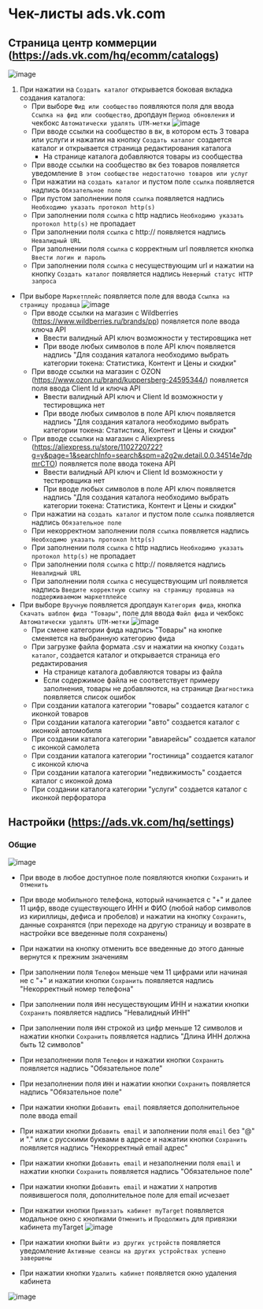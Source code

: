 # Чек-листы ads.vk.com

## Страница центр коммерции (https://ads.vk.com/hq/ecomm/catalogs)

![image](https://github.com/wergit13/homework-3-spring-2024/assets/102697969/9c8c6db2-8551-460e-9ab5-7997c61a34f1)

1. При нажатии на `Создать каталог` открывается боковая вкладка создания каталога:
    - При выборе `Фид или сообщество` появляются поля для ввода `Ссылка на фид или сообщество`, дропдаун `Период обновления` и чекбокс `Автоматически удалять UTM-метки`
      ![image](https://github.com/wergit13/homework-3-spring-2024/assets/102697969/ae1e073a-7c24-4b6b-bdf9-ef0389990b58)
    - При вводе ссылки на сообщество в вк, в котором есть 3 товара или услуги и нажатии на кнопку `Создать каталог` создается каталог и открывается страница редактирования каталога
      - На странице каталога добавляются товары из сообщества
    - При вводе ссылки на сообщество вк без товаров появляется уведомление `В этом сообществе недостаточно товаров или услуг`
    - При нажатии на `создать каталог` и пустом поле `ссылка` появляется надпись `Обязательное поле`
    - При пустом заполнении поля `ссылка` появляется надпись `Необходимо указать протокол http(s)`
    - При заполнении поля `ссылка` c http надпись `Необходимо указать протокол http(s)` не пропадает
    - При заполнении поля `ссылка` c http:// появляется надпись `Невалидный URL`
    - При заполнении поля `ссылка` с корректным url появляется кнопка `Ввести логин и пароль`
    - При заполнении поля `ссылка` с несуществующим url и нажатии на кнопку `Создать каталог` появляется надпись `Неверный статус HTTP запроса`
  - При выборе `Маркетплейс` появляется поле для ввода `Ссылка на страницу продавца`
    ![image](https://github.com/wergit13/homework-3-spring-2024/assets/102697969/63b927c4-517d-4fdd-810b-980c12bcd7fd)
    - При вводе ссылки на магазин с Wildberries (https://www.wildberries.ru/brands/рр) появляется поле ввода ключа API
      - Ввести валидный API ключ возможности у тестировщика нет
      - При вводе любых символов в поле API ключ появляется надпись "Для создания каталога необходимо выбрать категории токена: Статистика, Контент и Цены и скидки"
    - При вводе ссылки на магазин с OZON (https://www.ozon.ru/brand/kuppersberg-24595344/) появляется поля ввода Client Id и ключа API
      - Ввести валидный API ключ и Client Id возможности у тестировщика нет
      - При вводе любых символов в поле API ключ появляется надпись "Для создания каталога необходимо выбрать категории токена: Статистика, Контент и Цены и скидки"
    - При вводе ссылки на магазин с Aliexpress (https://aliexpress.ru/store/1102720722?g=y&page=1&searchInfo=search&spm=a2g2w.detail.0.0.34514e7dpmrCTO) появляется поле ввода токена API
      - Ввести валидный API ключ и Client Id возможности у тестировщика нет
      - При вводе любых символов в поле API ключ появляется надпись "Для создания каталога необходимо выбрать категории токена: Статистика, Контент и Цены и скидки"
    - При нажатии на `создать каталог` и пустом поле `ссылка` появляется надпись `Обязательное поле`
    - При некорректном заполнении поля `ссылка` появляется надпись `Необходимо указать протокол http(s)`
    - При заполнении поля `ссылка` c http надпись `Необходимо указать протокол http(s)` не пропадает
    - При заполнении поля `ссылка` c http:// появляется надпись `Невалидный URL`
    - При заполнении поля `ссылка` c несуществующим url появляется надпись `Введите корректную ссылку на страницу продавца на поддерживаемом маркетплейсе`
  - При выборе `Вручную` появляется дропдаун `Категория фида`, кнопка `Скачать шаблон фида "Товары"`, поле для ввода `Файл фида` и чекбокс `Автоматически удалять UTM-метки`
    ![image](https://github.com/wergit13/homework-3-spring-2024/assets/102697969/af19163f-93b2-44f7-a082-c764a960aafc)
    - При смене категории фида надпись "Товары" на кнопке сменяется на выбранную категорию фида
    - При загрузке файла формата .csv и нажатии на кнопку `Создать каталог`, создается каталог и открывается страница его редактирования
        - На странице каталога добавляются товары из файла
        - Если содержимое файла не соответствует примеру заполнения, товары не добавляются, на странице `Диагностика` появляется список ошибок
    - При создании каталога категории "товары" создается каталог с иконкой товаров
    - При создании каталога категории "авто" создается каталог с иконкой автомобиля
    - При создании каталога категории "авиарейсы" создается каталог с иконкой самолета
    - При создании каталога категории "гостиница" создается каталог с иконкой ключа
    - При создании каталога категории "недвижимость" создается каталог с иконкой дома
    - При создании каталога категории "услуги" создается каталог с иконкой перфоратора


## Настройки (https://ads.vk.com/hq/settings)

### Общие

![image](https://github.com/wergit13/homework-3-spring-2024/assets/102697969/bf094c43-040b-4467-b595-618cfa876ad7)

- При вводе в любое доступное поле появляются кнопки `Сохранить` и `Отменить`
- При вводе мобильного телефона, который начинается с "+" и далее 11 цифр, вводе существующего ИНН и ФИО (любой набор символов из кириллицы, дефиса и пробелов) и нажатии на кнопку `Сохранить`, данные сохранятся (при переходе на другую страницу и возврате в настройки все введенные поля сохранены)
- При нажатии на кнопку отменить все введенные до этого данные вернутся к прежним значениям
- При заполнении поля `Телефон` меньше чем 11 цифрами или начиная не с "+" и нажатии кнопки `Сохранить` появляется надпись "Некорректный номер телефона"
- При заполнении поля `ИНН` несуществующим ИНН  и нажатии кнопки `Сохранить` появляется надпись "Невалидный ИНН"
- При заполнении поля `ИНН` строкой из цифр меньше 12 символов и нажатии кнопки `Сохранить` появляется надпись "Длина ИНН должна быть 12 символов"
- При незаполнении поля `Телефон` и нажатии кнопки `Сохранить` появляется надпись "Обязательное поле"
- При незаполнении поля `ИНН` и нажатии кнопки `Сохранить` появляется надпись "Обязательное поле"
- При нажатии кнопки `Добавить email` появляется дополнительное поле ввода email
- При нажатии кнопки `Добавить email` и заполнении поля `email` без "@" и "." или с русскими буквами в адресе и нажатии кнопки `Сохранить` появляется надпись "Некорректный email адрес"
- При нажатии кнопки `Добавить email` и незаполнении поля `email` и нажатии кнопки `Сохранить` появляется надпись "Обязательное поле"
- При нажатии кнопки `Добавить email` и нажатии `Х` напротив появившегося поля, дополнительное поле для email исчезает
- При нажатии кнопки `Привязать кабинет myTarget` появляется модальное окно с кнопками `Отменить` и `Продолжить` для привязки кабинета myTarget
  ![image](https://github.com/wergit13/homework-3-spring-2024/assets/102697969/6ca22e02-3f7f-4ad5-ac4c-0a99ff804e84)


- При нажатии кнопки `Выйти из других устройств` появляется уведомление `Активные сеансы на других устройствах успешно завершены`
- При нажатии кнопки `Удалить кабинет` появляется окно удаления кабинета

 ![image](https://github.com/wergit13/homework-3-spring-2024/assets/102697969/21344918-7d75-4aa9-9ce4-57e29e3f1f42)

  

